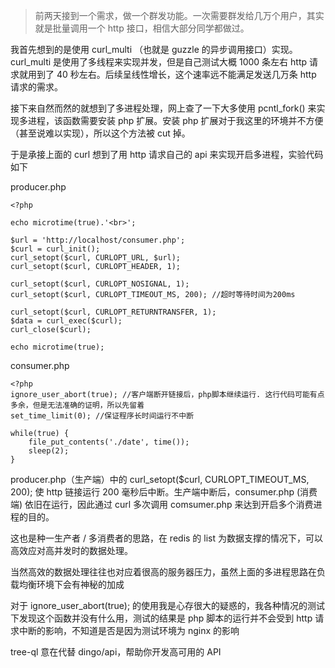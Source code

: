 >前两天接到一个需求，做一个群发功能。一次需要群发给几万个用户，其实就是批量调用一个 http 接口，相信大部分同学都做过。

我首先想到的是使用 curl_multi （也就是 guzzle 的异步调用接口）实现。curl_multi 是使用了多线程来实现并发，但是自己测试大概 1000 条左右 http 请求就用到了 40 秒左右。后续呈线性增长，这个速率远不能满足发送几万条 http 请求的需求。

接下来自然而然的就想到了多进程处理，网上查了一下大多使用 pcntl_fork() 来实现多进程，该函数需要安装 php 扩展。安装 php 扩展对于我这里的环境并不方便（甚至说难以实现），所以这个方法被 cut 掉。

于是承接上面的 curl 想到了用 http 请求自己的 api 来实现开启多进程，实验代码如下

producer.php
```
<?php

echo microtime(true).'<br>';

$url = 'http://localhost/consumer.php';
$curl = curl_init();
curl_setopt($curl, CURLOPT_URL, $url);
curl_setopt($curl, CURLOPT_HEADER, 1);

curl_setopt($curl, CURLOPT_NOSIGNAL, 1);
curl_setopt($curl, CURLOPT_TIMEOUT_MS, 200); //超时等待时间为200ms

curl_setopt($curl, CURLOPT_RETURNTRANSFER, 1);
$data = curl_exec($curl);
curl_close($curl);

echo microtime(true);
```
consumer.php
```
<?php
ignore_user_abort(true); //客户端断开链接后，php脚本继续运行. 这行代码可能有点多余，但是无法准确的证明，所以先留着
set_time_limit(0); //保证程序长时间运行不中断

while(true) {
    file_put_contents('./date', time());
    sleep(2);
}
```
producer.php（生产端）中的 curl_setopt($curl, CURLOPT_TIMEOUT_MS, 200); 使 http 链接运行 200 毫秒后中断。生产端中断后，consumer.php (消费端) 依旧在运行，因此通过 curl 多次调用 comsumer.php 来达到开启多个消费进程的目的。

这也是种一生产者 / 多消费者的思路，在 redis 的 list 为数据支撑的情况下，可以高效应对高并发时的数据处理。

当然高效的数据处理往往也对应着很高的服务器压力，虽然上面的多进程思路在负载均衡环境下会有神秘的加成

对于 ignore_user_abort(true); 的使用我是心存很大的疑惑的，我各种情况的测试下发现这个函数并没有什么用，测试的结果是 php 脚本的运行并不会受到 http 请求中断的影响，不知道是否是因为测试环境为 nginx 的影响

tree-ql 意在代替 dingo/api，帮助你开发高可用的 API